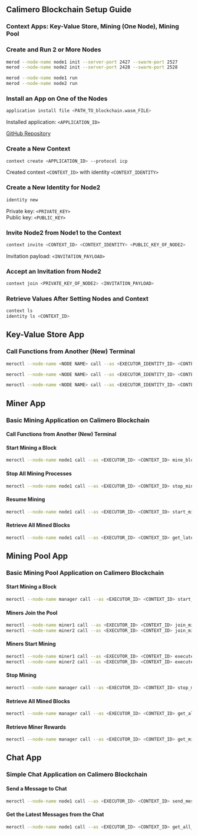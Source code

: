 ## Calimero Blockchain Setup Guide

### Context Apps: Key-Value Store, Mining (One Node), Mining Pool

### Create and Run 2 or More Nodes
```sh
merod --node-name node1 init --server-port 2427 --swarm-port 2527
merod --node-name node2 init --server-port 2428 --swarm-port 2528

merod --node-name node1 run
merod --node-name node2 run
```

### Install an App on One of the Nodes
```sh
application install file <PATH_TO_blockchain.wasm_FILE>
```
Installed application: `<APPLICATION_ID>`

[GitHub Repository](https://github.com/552020/calimero_x_icp_hackathon/tree/antonsplavnik/cal-65-build-letter-exchange-app/basic_setup/context/key_value_store)

### Create a New Context
```sh
context create <APPLICATION_ID> --protocol icp
```
Created context `<CONTEXT_ID>` with identity `<CONTEXT_IDENTITY>`

### Create a New Identity for Node2
```sh
identity new
```
Private key: `<PRIVATE_KEY>`  
Public key: `<PUBLIC_KEY>`  

### Invite Node2 from Node1 to the Context
```sh
context invite <CONTEXT_ID> <CONTEXT_IDENTITY> <PUBLIC_KEY_OF_NODE2>
```
Invitation payload: `<INVITATION_PAYLOAD>`

### Accept an Invitation from Node2
```sh
context join <PRIVATE_KEY_OF_NODE2> <INVITATION_PAYLOAD>
```

### Retrieve Values After Setting Nodes and Context
```sh
context ls
identity ls <CONTEXT_ID>
```

## Key-Value Store App
### Call Functions from Another (New) Terminal
```sh
meroctl --node-name <NODE NAME> call --as <EXECUTOR_IDENTITY_ID> <CONTEXT_ID> set --args '{"key": "username", "value": "Alice"}'

meroctl --node-name <NODE NAME> call --as <EXECUTOR_IDENTITY_ID> <CONTEXT_ID> get --args '{"key": "username"}'

meroctl --node-name <NODE NAME> call --as <EXECUTOR_IDENTITY_ID> <CONTEXT_ID> entries
```

## Miner App
### Basic Mining Application on Calimero Blockchain
#### Call Functions from Another (New) Terminal

#### Start Mining a Block
```sh
meroctl --node-name node1 call --as <EXECUTOR_ID> <CONTEXT_ID> mine_block --args '{"miner_id": "node1", "data": "tx-data"}'
```

#### Stop All Mining Processes
```sh
meroctl --node-name node1 call --as <EXECUTOR_ID> <CONTEXT_ID> stop_mining
```

#### Resume Mining
```sh
meroctl --node-name node1 call --as <EXECUTOR_ID> <CONTEXT_ID> start_mining
```

#### Retrieve All Mined Blocks
```sh
meroctl --node-name node1 call --as <EXECUTOR_ID> <CONTEXT_ID> get_latest_block
```

## Mining Pool App
### Basic Mining Pool Application on Calimero Blockchain

#### Start Mining a Block
```sh
meroctl --node-name manager call --as <EXECUTOR_ID> <CONTEXT_ID> start_mining --args '{"block_data": "block1"}'
```

#### Miners Join the Pool
```sh
meroctl --node-name miner1 call --as <EXECUTOR_ID> <CONTEXT_ID> join_mining --args '{"miner_id": "miner1", "hashrate": 100}'
meroctl --node-name miner2 call --as <EXECUTOR_ID> <CONTEXT_ID> join_mining --args '{"miner_id": "miner2", "hashrate": 100}'
```

#### Miners Start Mining
```sh
meroctl --node-name miner1 call --as <EXECUTOR_ID> <CONTEXT_ID> execute_mining --args '{"miner_id": "miner1"}'
meroctl --node-name miner2 call --as <EXECUTOR_ID> <CONTEXT_ID> execute_mining --args '{"miner_id": "miner2"}'
```

#### Stop Mining
```sh
meroctl --node-name manager call --as <EXECUTOR_ID> <CONTEXT_ID> stop_mining
```

#### Retrieve All Mined Blocks
```sh
meroctl --node-name manager call --as <EXECUTOR_ID> <CONTEXT_ID> get_all_mined_blocks
```

#### Retrieve Miner Rewards
```sh
meroctl --node-name manager call --as <EXECUTOR_ID> <CONTEXT_ID> get_miner_rewards --args '{"miner_id": "miner"}'
```

## Chat App
### Simple Chat Application on Calimero Blockchain

#### Send a Message to Chat
```sh
meroctl --node-name node1 call --as <EXECUTOR_ID> <CONTEXT_ID> send_message --args '{"sender": "id", "content": "message text"}'
```

#### Get the Latest Messages from the Chat
```sh
meroctl --node-name node1 call --as <EXECUTOR_ID> <CONTEXT_ID> get_all_messages
